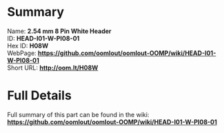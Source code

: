 
Summary
=================
  
Name: __2.54 mm 8 Pin White Header__    
ID: __HEAD-I01-W-PI08-01__   
Hex ID: __H08W__   
WebPage: __https://github.com/oomlout/oomlout-OOMP/wiki/HEAD-I01-W-PI08-01__   
Short URL: __http://oom.lt/H08W__   

Full Details
==========================
Full summary of this part can be found in the wiki:   
__https://github.com/oomlout/oomlout-OOMP/wiki/HEAD-I01-W-PI08-01__    

